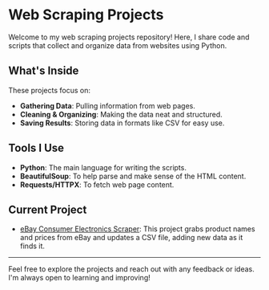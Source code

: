 # Web Scraping Projects

Welcome to my web scraping projects repository! Here, I share code and scripts that collect and organize data from websites using Python.

## What's Inside
These projects focus on:
- **Gathering Data**: Pulling information from web pages.
- **Cleaning & Organizing**: Making the data neat and structured.
- **Saving Results**: Storing data in formats like CSV for easy use.

## Tools I Use
- **Python**: The main language for writing the scripts.
- **BeautifulSoup**: To help parse and make sense of the HTML content.
- **Requests/HTTPX**: To fetch web page content.

## Current Project
- [eBay Consumer Electronics Scraper](https://github.com/dani-gallego/Portfolio-Project/tree/main/Web%20Scraping/Ebay%20Consumer%20Electronics): This project grabs product names and prices from eBay and updates a CSV file, adding new data as it finds it.

---

Feel free to explore the projects and reach out with any feedback or ideas. I'm always open to learning and improving!
